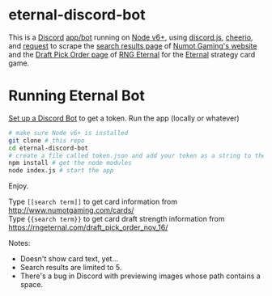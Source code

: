 # eternal-discord-bot

This is a [Discord](https://discordapp.com/) [app/bot](https://discordapp.com/developers/docs/intro)
running on [Node v6+](https://nodejs.org/en/),
using [discord.js](https://discord.js.org/#/),
[cheerio](https://cheerio.js.org/),
and [request](https://www.npmjs.com/package/request)
to scrape the [search results page](http://www.numotgaming.com/cards/)
of [Numot Gaming's website](http://www.numotgaming.com/)
and the [Draft Pick Order page](https://rngeternal.com/draft_pick_order_nov_16/)
of [RNG Eternal](https://rngeternal.com/)
for the [Eternal](https://www.eternalcardgame.com/) strategy card game.

# Running Eternal Bot
[Set up a Discord Bot](https://github.com/reactiflux/discord-irc/wiki/Creating-a-discord-bot-&-getting-a-token) to get a token.
Run the app (locally or whatever)
```bash
# make sure Node v6+ is installed
git clone # this repo
cd eternal-discord-bot
# create a file called token.json and add your token as a string to the file
npm install # get the node modules
node index.js # start the app
```
Enjoy.

Type `[[search term]]` to get card information from http://www.numotgaming.com/cards/  
Type `{{search term}}` to get card draft strength information from https://rngeternal.com/draft_pick_order_nov_16/

Notes:
* Doesn't show card text, yet...
* Search results are limited to 5.
* There's a bug in Discord with previewing images whose path contains a space.

